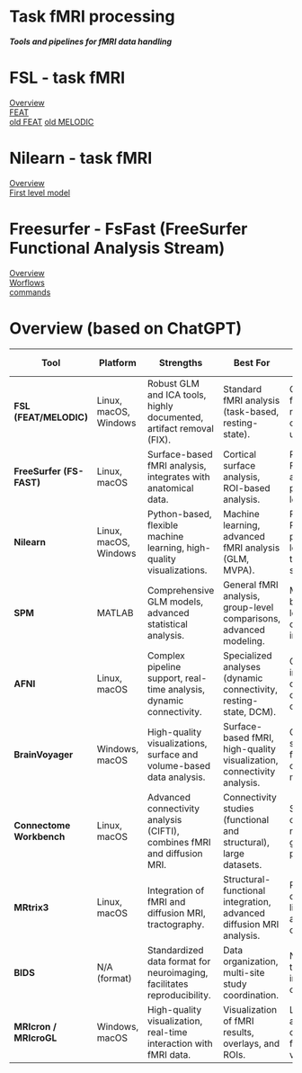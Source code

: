 Task fMRI processing
==============

***Tools and pipelines for fMRI data handling***

# FSL - task fMRI  
[Overview](https://fsl.fmrib.ox.ac.uk/fsl/docs/#/task_fmri/index)  
[FEAT](https://fsl.fmrib.ox.ac.uk/fsl/docs/#/task_fmri/feat/index)  
[old FEAT](https://web.mit.edu/fsl_v5.0.10/fsl/doc/wiki/FEAT.html)
[old MELODIC](https://web.mit.edu/fsl_v5.0.10/fsl/doc/wiki/MELODIC.html)  


# Nilearn - task fMRI  
[Overview](https://nilearn.github.io/stable/glm/index.html)  
[First level model](https://nilearn.github.io/stable/glm/first_level_model.html)  


# Freesurfer - FsFast (FreeSurfer Functional Analysis Stream)  
[Overview](https://surfer.nmr.mgh.harvard.edu/fswiki/FsFast)  
[Worflows](https://surfer.nmr.mgh.harvard.edu/fswiki/FsFastWorkFlows)  
[commands](https://surfer.nmr.mgh.harvard.edu/fswiki/FsFastCommands)  


# Overview (based on ChatGPT)

| **Tool**               | **Platform**     | **Strengths**                                                        | **Best For**                                                    | **Weaknesses**                                                      | **Ease of Use**                                  | **Customization**                              | **Community Support**                  |
|------------------------|------------------|-----------------------------------------------------------------------|-----------------------------------------------------------------|---------------------------------------------------------------------|--------------------------------------------------|-------------------------------------------------|------------------------------------------|
| **FSL (FEAT/MELODIC)**  | Linux, macOS, Windows | Robust GLM and ICA tools, highly documented, artifact removal (FIX).    | Standard fMRI analysis (task-based, resting-state).              | GUI less flexible, requires some command-line use.                   | Moderate (GUI + CLI)                            | Moderate (Some scripting flexibility)           | Large, well-supported community          |
| **FreeSurfer (FS-FAST)**| Linux, macOS     | Surface-based fMRI analysis, integrates with anatomical data.         | Cortical surface analysis, ROI-based analysis.                   | Requires FreeSurfer anatomical processing, less flexible.           | Moderate (CLI-based)                           | Low (focused on anatomical structures)          | Moderate (specialized for cortical analysis) |
| **Nilearn**             | Linux, macOS, Windows | Python-based, flexible machine learning, high-quality visualizations.   | Machine learning, advanced fMRI analysis (GLM, MVPA).            | Requires Python programming, less out-of-the-box solutions.          | High (Python scripting required)               | High (Fully customizable via Python)            | Growing, active community                |
| **SPM**                 | MATLAB           | Comprehensive GLM models, advanced statistical analysis.              | General fMRI analysis, group-level comparisons, advanced modeling. | MATLAB-based, steep learning curve, computationally intensive.       | Moderate (MATLAB interface)                    | High (custom design matrices, custom scripts)   | Large, long-established community       |
| **AFNI**                | Linux, macOS     | Complex pipeline support, real-time analysis, dynamic connectivity.    | Specialized analyses (dynamic connectivity, resting-state, DCM).  | Command-line interface, documentation can be overwhelming.           | Moderate (CLI-based)                           | High (flexible, specialized methods)             | Moderate to Large (active community)     |
| **BrainVoyager**        | Windows, macOS   | High-quality visualizations, surface and volume-based data analysis.   | Surface-based fMRI, high-quality visualization, connectivity analysis. | Commercial software, less flexible for custom methods.               | High (GUI-based)                               | Low (focused on GUI and predefined workflows)   | Moderate (Commercial support, smaller user base) |
| **Connectome Workbench**| Linux, macOS     | Advanced connectivity analysis (CIFTI), combines fMRI and diffusion MRI. | Connectivity studies (functional and structural), large datasets. | Specialized for connectivity, not flexible for general-purpose fMRI. | Moderate (CLI + GUI)                           | Moderate (Focused on connectivity analysis)      | Niche but growing (HCP-focused)          |
| **MRtrix3**             | Linux, macOS     | Integration of fMRI and diffusion MRI, tractography.                  | Structural-functional integration, advanced diffusion MRI analysis. | Primarily for diffusion MRI, limited fMRI analysis capabilities.      | Moderate (CLI-based)                           | High (excellent for diffusion fMRI integration)  | Moderate (active community in diffusion imaging) |
| **BIDS**                | N/A (format)     | Standardized data format for neuroimaging, facilitates reproducibility. | Data organization, multi-site study coordination.                | Not an analysis tool; requires integration with others.              | High (standard format)                         | Moderate (dependent on integration with other tools) | Growing (widely adopted in neuroimaging) |
| **MRIcron / MRIcroGL**  | Windows, macOS   | High-quality visualization, real-time interaction with fMRI data.      | Visualization of fMRI results, overlays, and ROIs.               | Limited analysis capabilities, focuses on visualization.             | High (GUI-based)                               | Low (focus on visualization)                    | Moderate (well-known for visualization)  |


